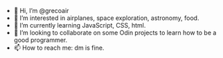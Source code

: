 - 👋 Hi, I’m @grecoair
- 👀 I’m interested in airplanes, space exploration, astronomy, food.
- 🌱 I’m currently learning JavaScript, CSS, html.
- 💞️ I’m looking to collaborate on some Odin projects to learn how to be a good programmer.
- 📫 How to reach me: dm is fine.

<!---
grecoair/grecoair is a ✨ special ✨ repository because its `README.md` (this file) appears on your GitHub profile.
You can click the Preview link to take a look at your changes.
--->
